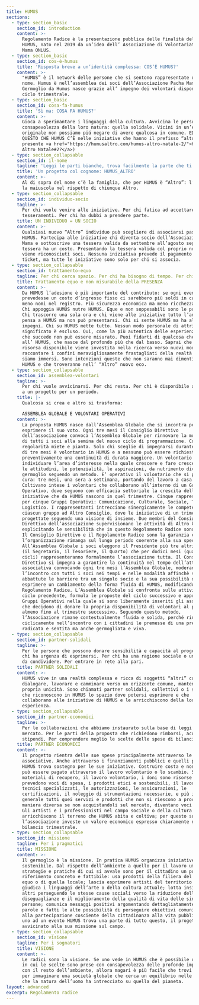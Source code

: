 ```yaml
---
title: HUMUS
sections:
  - type: section_basic
    section_id: introduction
    content: >-
      Regolamento Radice è la presentazione pubblica delle finalità del progetto
      HUMUS, nato nel 2019 da un’idea dell’ Associazione di Volontariato Pacha
      Mama ONLUS.
  - type: section_basic
    section_id: cos-è-humus
    title: 'Risposta breve a un’identità complessa: COS’È HUMUS?'
    content: >-
      "HUMUS” è il network delle persone che si sentono rappresentate da questo
      nome. Humus è nell’assemblea dei soci dell’Associazione Pacha Mama.
      Germoglio da Humus nasce grazie all’ impegno dei volontari disponibili a
      ciclo trimestrale.
  - type: section_basic
    section_id: cosa-fa-humus
    title: 'Sì ma: COSA FA HUMUS?'
    content: >-
      Gioca a sperimantare i linguaggi della cultura. Avvicina le persone alla
      consapevolezza della loro natura: quella solidale. Vicini in un’esperienza
      originale non possiamo piú negare di avere qualcosa in comune. ED È PER
      QUESTO CHE HUMUS C’È nelle iniziative che hanno il prefisso “altro-” (hai
      presente <a href="https://humusaltro.com/humus-altro-natale-2/">HUMUS
      Altro Natale#2?</a>)
  - type: section_collapsable
    section_id: il-nome
    tagline: 'Leggi le parti bianche, trova facilmente la parte che ti interessa'
    title: 'Un progetto col cognome: HUMUS_ALTRO'
    content: >-
      Al di sopra del nome c’è la famiglia, che per HUMUS è “Altro”: l’Altro con
      la maiuscola nel rispetto di chiunque Altro.
  - type: section_collapsable
    section_id: individuo-socio
    tagline: >-
      Per chi vuole venire alle iniziative. Per chi fatica ad accettare i
      tesseramenti. Per chi ha dubbi a prendere parte.
    title: UN INDIVIDUO = UN SOCIO
    content: >-
      Qualsiasi nuovo “Altro” individuo può scegliere di associarsi passando ad
      HUMUS. Partecipa alle iniziative chi diventa socio dell’Associazione Pacha
      Mama e sottoscrive una tessera valida da settembre all’agosto seguente. La
      tessera ha un costo. Presentando la tessera valida col proprio nome si
      viene riconosciuti soci. Nessuna iniziativa prevede il pagamento di un
      ticket, ma tutte le iniziative sono solo per chi si associa.
  - type: section_collapsable
    section_id: trattamento-equo
    tagline: Per chi cerca spazio. Per chi ha bisogno di tempo. Per chi viene e va.
    title: Trattamento equo e non misurabile della PRESENZA
    content: >-
      Da HUMUS l’adesione è più importante del contributo: se ogni evento
      prevedesse un costo d’ingresso fisso ci sarebbero più soldi in cassa e
      meno nomi nel registro. Più sicurezza economica ma meno ricchezza sociale.
      Chi appoggia HUMUS nutre HUMUS. Eque e non soppesabili sono le presenze.
      Chi trascorre una sola ora e chi viene alle iniziative tutto l’anno. Chi
      pensa a HUMUS ma non può presentarsi. Chi si sente HUMUS ma ha altri
      impegni. Chi su HUMUS mette tutto. Nessun modo personale di attribuire
      significato è escluso. Qui, come la più autentica delle esperienze, quello
      che succede non può essere misurato. Puoi fidarti di qualcosa che somiglia
      all’ HUMUS, che nasce dal profondo più che dal basso. Saprai che ogni
      risorsa disponibile viene investita nella ricerca verso nuovi modi di
      raccontare i confini meravigliosamente frastagliati della realtà in cui
      siamo immersi. Sono intenzioni queste che non saranno mai dimenticate da
      HUMUS e che troveranno nell’ “Altro” nuovo eco.
  - type: section_collapsable
    section_id: assemblea-volontari
    tagline: >-
      Per chi vuole avvicinarsi. Per chi resta. Per chi è disponibile a lavorare
      a un progetto per un periodo.
    title: |-
      Qualcosa si crea e altro si trasforma:

      ASSEMBLEA GLOBALE E VOLONTARI OPERATIVI
    content: >-
      La proposta HUMUS nasce dall’Assemblea Globale che si incontra per
      esprimere il suo voto. Ogni tre mesi il Consiglio Direttivo
      dell’associazione convoca l’Assemblea Globale per rinnovare la motivazione
      di tutti i soci alla semina del nuovo ciclo di programmazione. Con
      regolarità miete e pianta. Solo chi sceglie di impegnarsi durante un ciclo
      di tre mesi è volontario in HUMUS e a nessuno può essere richiesta
      preventivamente una continuità di durata maggiore. Un volontario sa
      individuare l’area d’interesse nella quale crescere e fare crescere, dove
      le attitudini, le potenzialità, le aspirazioni, da nutrimento diventano
      germoglio seguendo un metodo. E’ operativo il volontario che si prende
      cura: tre mesi, una sera a settimana, portando del lavoro a casa.
      Coltivano intese i volontari che collaborano all’interno di un Gruppo
      Operativo, dove seguono con efficacia settoriale la crescita delle
      iniziative che da HUMUS nascono in quel trimestre. Cinque rappresentanti
      per cinque Gruppi Operativi: Comunicazione, Culturale, Sociale, Tecnico,
      Logistico. I rappresentanti intrecciano sinergicamente le competenze di
      ciascun gruppo ad Altro Consiglio, dove le iniziative di un trimestre sono
      progettate seguendo una visione di insieme. Due membri del Consiglio
      Direttivo dell’associazione supervisionano le attività di Altro Consiglio
      esplicitando le sensibilità che in questo Regolamento Radice sono sancite.
      Il Consiglio Direttivo e il Regolamento Radice sono la garanzia che
      l’organizzazione rimanga sul lungo periodo coerente alla sua specificità.
      All’Assemblea Globale i soci eleggono il Presidente più tre altri membri
      (il Segretario, il Tesoriere, il Quarto) che per dodici mesi (quattro
      cicli) rappresenteranno formalmente l’associazione tutta. Il Consiglio
      Direttivo si impegna a garantire la continuità nel tempo dell’attività
      associativa convocando ogni tre mesi l’Assemblea Globale, moderando
      l’incontro con tutti i soci nei tempi e nelle modalità affinchè siano
      abbattute le barriere tra un singolo socio e la sua possibilità di poter
      esprimere un cambiamento della forma fluida di HUMUS, modificando questo
      Regolamento Radice. L’Assemblea Globale si confronta sulle attività del
      ciclo precedente, formula le proposte del ciclo successivo e approva i
      Gruppi Operativi nella quale si sono liberamente inseriti gli associati
      che decidono di donare la propria disponibilità di volontari al progetto,
      almeno fino al trimestre successivo. Seguendo questo metodo,
      l’Associazione rimane contestualmente fluida e solida, perché rinnova
      ciclicamente nell’incontro con i cittadini le premesse di una presenza
      radicata e sentita ma anche germogliata e viva.
  - type: section_collapsable
    section_id: partner-solidali
    tagline: >-
      Per le persone che possono donare sensibilità e capacità al progetto. Per
      chi ha urgenza di esprimersi. Per chi ha una ragione sociale o una causa
      da condividere. Per entrare in rete alla pari.
    title: PARTNER SOLIDALI
    content: >-
      HUMUS vive in una realtà complessa e ricca di soggetti “altri” con cui
      dialogare, lavorare e camminare verso un orizzonte comune, mantenendo una
      propria unicità. Sono chiamati partner solidali, collettivi o i singoli,
      che riconoscono in HUMUS lo spazio dove potersi esprimere e che
      collaborano alle iniziative di HUMUS e le arricchiscono della loro
      esperienza.
  - type: section_collapsable
    section_id: partner-economici
    tagline: >-
      Per le collaborazioni che abbiamo instaurato sulla base di leggi di
      mercato. Per le parti della proposta che richiedono rimborsi, acquisti o
      stipendi. Per comprendere meglio le scelte delle spese di bilancio.
    title: PARTNER ECONOMICI
    content: >-
      Il progetto rientra delle sue spese principalmente attraverso le quote
      associative. Anche attraverso i finanziamenti pubblici e quelli privati,
      HUMUS trova sostegno per le sue iniziative. Costruire costa e non tutto
      può essere pagato attraverso il lavoro volontario o lo scambio. Se i
      materiali di recupero, il lavoro volontario, i doni sono risorse che non
      prevedono voci di spesa, i prodotti etici e sostenibili, il lavoro di
      tecnici specializzati, le autorizzazioni, le assicurazioni, le
      certificazioni, il noleggio di strumentazioni necessarie, e più in
      generale tutti quei servizi e prodotti che non si riescono a procurare in
      maniera diversa se non acquistandoli sul mercato, diventano voci di spesa.
      Gli artisti e i professionisti nel campo sociale o della cultura
      arricchiscono il terreno che HUMUS abita e coltiva; per questo su di loro
      l’associazione investe un valore economico espresso chiaramente nel
      bilancio trimestrale.
  - type: section_collapsable
    section_id: missione
    tagline: Per i pragmatici
    title: MISSIONE
    content: >-
      Il germoglio è la missione. In pratica HUMUS organizza iniziative in modo
      sostenibile. Dal rispetto dell’ambiente a quello per il lavoro umano, le
      strategie e pratiche di cui si avvale sono per il cittadino un punto di
      riferimento concreto e fattibile: usa prodotti della filiera del commercio
      equo o di quella locale; lascia esprimere artisti del territorio e non
      giudica i linguaggi dell’arte o della cultura attuale; lotta insieme ad
      altri perseguendo le stesse cause sociali verso la riduzione delle
      diseguaglianze e il miglioramento della qualità di vita delle singole
      persone; comunica messaggi positivi argomentando dettagliatamente con
      parole e fatti le alte possibilità di perseguire obiettivi comuni grazie
      alla partecipazione cosciente della cittadinanza alla vita pubblica. Se
      uno ad un evento HUMUS trova una parte di tutto questo, il progetto si è
      avvicinato alla sua missione sul campo.
  - type: section_collapsable
    section_id: visione
    tagline: Per i sognatori
    title: VISIONE
    content: >-
      Le radici sono la visione. Se uno vede in HUMUS che è possibile un posto
      in cui le scelte sono prese con consapevolezza delle profonde implicazioni
      con il resto dell’ambiente, allora magari è più facile che trovi fiducia
      per immaginare una società globale che cerca un equilibrio nelle radici
      che la natura dell’uomo ha intrecciato su quella del pianeta.
layout: advanced
excerpt: Regolamento radice
---
```

